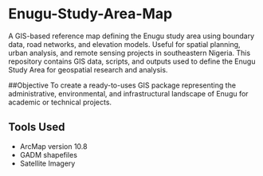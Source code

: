 # Enugu-Study-Area-Map
A GIS-based reference map defining the Enugu study area using boundary data, road networks, and elevation models. Useful for spatial planning, urban analysis, and remote sensing projects in southeastern Nigeria.
This repository contains GIS data, scripts, and outputs used to define the Enugu Study Area for geospatial research and analysis.

##Objective
To create a ready-to-uses GIS package representing the administrative, environmental, and infrastructural landscape of Enugu for academic or technical projects.

## Tools Used
- ArcMap version 10.8
- GADM shapefiles
- Satellite Imagery
